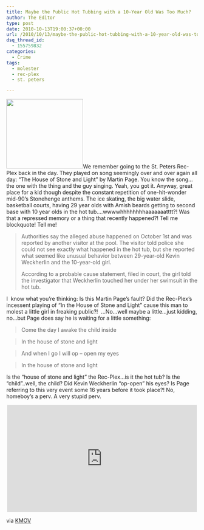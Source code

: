 ```yaml
---
title: Maybe the Public Hot Tubbing with a 10-Year Old Was Too Much?
author: The Editor
type: post
date: 2010-10-13T19:00:37+00:00
url: /2010/10/13/maybe-the-public-hot-tubbing-with-a-10-year-old-was-too-much/
dsq_thread_id:
  - 155759832
categories:
  - Crime
tags:
  - molester
  - rec-plex
  - st. peters

---
```

[<img class="alignright size-full wp-image-7313" title="kevin_weckherlin" src="http://media.punchingkitty.com/wordpress/2010/10/kevin_weckherlin.jpeg" alt="" width="202" height="183" />][1]We remember going to the St. Peters Rec-Plex back in the day. They played on song seemingly over and over again all day: &#8220;The House of Stone and Light&#8221; by Martin Page. You know the song&#8230;the one with the thing and the guy singing. Yeah, you got it. Anyway, great place for a kid though despite the constant repetition of one-hit-wonder mid-90&#8217;s Stonehenge anthems. The ice skating, the big water slide, basketball courts, having 29 year olds with Amish beards getting to second base with 10 year olds in the hot tub&#8230;.wwwwhhhhhhhhaaaaaaatttt?! Was that a repressed memory or a thing that recently happened?! Tell me blockquote! Tell me!

> Authorities say the alleged abuse happened on October 1st and was reported by another visitor at the pool. The visitor told police she could not see exactly what happened in the hot tub, but she reported what seemed like unusual behavior between 29-year-old Kevin Weckherlin and the 10-year-old girl.
> 
> According to a probable cause statement, filed in court, the girl told the investigator that Weckherlin touched her under her swimsuit in the hot tub.

I  know what you&#8217;re thinking: Is this Martin Page&#8217;s fault? Did the Rec-Plex&#8217;s incessent playing of &#8220;In the House of Stone and Light&#8221; cause this man to molest a little girl in freaking public?!  &#8230;No&#8230;well maybe a little&#8230;just kidding, no&#8230;but Page does say he is waiting for a little something:

> Come the day I awake the child inside
  
> In the house of stone and light
  
> And when I go I will op &#8211; open my eyes
  
> In the house of stone and light

Is the &#8220;house of stone and light&#8221; the Rec-Plex&#8230;is it the hot tub? Is the &#8220;child&#8221;..well, the child? Did Kevin Weckherlin &#8220;op-open&#8221; his eyes? Is Page referring to this very event some 16 years before it took place?! No, homeboy&#8217;s a perv. A very stupid perv.

<span class="embed-youtube" style="text-align:center; display: block;"><iframe class='youtube-player' type='text/html' width='500' height='282' src='http://www.youtube.com/embed/eIa9UEXd98Q?version=3&#038;rel=1&#038;fs=1&#038;autohide=2&#038;showsearch=0&#038;showinfo=1&#038;iv_load_policy=1&#038;wmode=transparent' allowfullscreen='true' style='border:0;'></iframe></span>

via <a href="http://www.kmov.com/news/local/Man-charged-with-molesting-young-girl-at-St-Peters-Rec-Plex-104817419.html" target="_blank">KMOV</a>

 [1]: http://media.punchingkitty.com/wordpress/2010/10/kevin_weckherlin.jpeg
